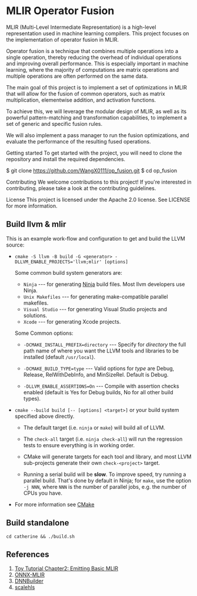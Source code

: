 # MLIR Operator Fusion
MLIR (Multi-Level Intermediate Representation) is a high-level representation used in machine learning compilers. This project focuses on the implementation of operator fusion in MLIR.

Operator fusion is a technique that combines multiple operations into a single operation, thereby reducing the overhead of individual operations and improving overall performance. This is especially important in machine learning, where the majority of computations are matrix operations and multiple operations are often performed on the same data.

The main goal of this project is to implement a set of optimizations in MLIR that will allow for the fusion of common operators, such as matrix multiplication, elementwise addition, and activation functions.

To achieve this, we will leverage the modular design of MLIR, as well as its powerful pattern-matching and transformation capabilities, to implement a set of generic and specific fusion rules.

We will also implement a pass manager to run the fusion optimizations, and evaluate the performance of the resulting fused operations.

Getting started To get started with the project, you will need to clone the repository and install the required dependencies.

$ git clone https://github.com/WangX0111/op_fusion.git $ cd op_fusion

Contributing We welcome contributions to this project! If you're interested in contributing, please take a look at the contributing guidelines.

License This project is licensed under the Apache 2.0 license. See LICENSE for more information.

## Build llvm & mlir

This is an example work-flow and configuration to get and build the LLVM source:

* ``cmake -S llvm -B build -G <generator> -DLLVM_ENABLE_PROJECTS='llvm;mlir' [options]``

   Some common build system generators are:

   * ``Ninja`` --- for generating [Ninja](https://ninja-build.org)
     build files. Most llvm developers use Ninja.
   * ``Unix Makefiles`` --- for generating make-compatible parallel makefiles.
   * ``Visual Studio`` --- for generating Visual Studio projects and
     solutions.
   * ``Xcode`` --- for generating Xcode projects.

   Some Common options:

   * ``-DCMAKE_INSTALL_PREFIX=directory`` --- Specify for *directory* the full
     path name of where you want the LLVM tools and libraries to be installed
     (default ``/usr/local``).

   * ``-DCMAKE_BUILD_TYPE=type`` --- Valid options for *type* are Debug,
     Release, RelWithDebInfo, and MinSizeRel. Default is Debug.

   * ``-DLLVM_ENABLE_ASSERTIONS=On`` --- Compile with assertion checks enabled
     (default is Yes for Debug builds, No for all other build types).

 * ``cmake --build build [-- [options] <target>]`` or your build system specified above
   directly.

   * The default target (i.e. ``ninja`` or ``make``) will build all of LLVM.

   * The ``check-all`` target (i.e. ``ninja check-all``) will run the
     regression tests to ensure everything is in working order.

   * CMake will generate targets for each tool and library, and most
     LLVM sub-projects generate their own ``check-<project>`` target.

   * Running a serial build will be **slow**.  To improve speed, try running a
     parallel build.  That's done by default in Ninja; for ``make``, use the option
     ``-j NNN``, where ``NNN`` is the number of parallel jobs, e.g. the number of
     CPUs you have.

 * For more information see [CMake](https://llvm.org/docs/CMake.html)

## Build standalone

`cd catherine && ./build.sh`

## References
1. [Toy Tutorial Chapter2: Emitting Basic MLIR](https://mlir.llvm.org/docs/Tutorials/Toy/Ch-2/#interfacing-with-mlir)
2. [ONNX-MLIR](https://github.com/onnx/onnx-mlir)
3. [DNNBuilder](https://github.com/IBM/AccDNN)
4. [scalehls](https://github.com/hanchenye/scalehls)